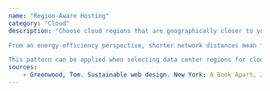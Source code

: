 ```yaml
---
name: "Region-Aware Hosting"
category: "Cloud"
description: "Choose cloud regions that are geographically closer to your users to reduce energy consumption and hardware impact.

From an energy-efficiency perspective, shorter network distances mean fewer energy costs per transmitted packet. From an embodied carbon perspective, fewer intermediate network hops and devices mean less reliance on global infrastructure, improving hardware efficiency.

This pattern can be applied when selecting data center regions for cloud services, content delivery networks (CDNs), and edge computing setups."
sources:
    - Greenwood, Tom. Sustainable web design. New York: A Book Apart, 2021.
---
```

